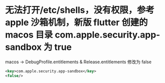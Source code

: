 <!--
 * @CreateTime: 2023-01-16 11:46:51
 * @Editor: Martin
 * @EditTime: 2023-01-16 11:48:24
 * @FilePath: /xterm.dart/example/MacOS-sandbox-cn.md
-->

# 无法打开/etc/shells，没有权限，参考 apple 沙箱机制，新版 flutter 创建的 macos 目录 com.apple.security.app-sandbox 为 true

macos -> DebugProfile.entitlements & Release.entitlements 修改为 false

```xml
<key>com.apple.security.app-sandbox</key>
<false/>
```
